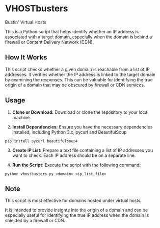 # VHOSTbusters
Bustin' Virtual Hosts

This is a Python script that helps identify whether an IP address is associated with a target domain, especially when the domain is behind a firewall or Content Delivery Network (CDN).

## How It Works

This script checks whether a given domain is reachable from a list of IP addresses. It verifies whether the IP address is linked to the target domain by examining the responses. This can be valuable for identifying the true origin of a domain that may be obscured by firewall or CDN services.

## Usage

1. **Clone or Download:** Download or clone the repository to your local machine.

2. **Install Dependencies:** Ensure you have the necessary dependencies installed, including Python 3.x, pycurl and BeautifulSoup  
```shell
pip install pycurl beautifulsoup4
```

3. **Create IP List:** Prepare a text file containing a list of IP addresses you want to check. Each IP address should be on a separate line.

4. **Run the Script:** Execute the script with the following command:

```shell
python vhostbusters.py <domain> <ip_list_file>
```

## Note
This script is most effective for domains hosted under virtual hosts.

It is intended to provide insights into the origin of a domain and can be especially useful for identifying the true IP address when the domain is shielded by a firewall or CDN.
